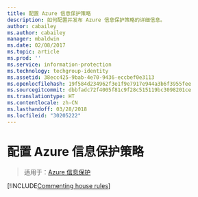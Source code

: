 ```yaml
---
title: 配置 Azure 信息保护策略
description: 如何配置并发布 Azure 信息保护策略的详细信息。
author: cabailey
ms.author: cabailey
manager: mbaldwin
ms.date: 02/08/2017
ms.topic: article
ms.prod: ''
ms.service: information-protection
ms.technology: techgroup-identity
ms.assetid: 38ecc425-9bab-4e70-9436-eccbef0e3113
ms.openlocfilehash: 19f584d234962f3e1f9e7917e944a3b6f3955fee
ms.sourcegitcommit: dbbfadc72f4005f81c9f28c515119bc3098201ce
ms.translationtype: HT
ms.contentlocale: zh-CN
ms.lasthandoff: 03/28/2018
ms.locfileid: "30205222"
---
```

# <a name="configuring-the-azure-information-protection-policy"></a>配置 Azure 信息保护策略 

>适用于：[Azure 信息保护](https://azure.microsoft.com/pricing/details/information-protection)

[!INCLUDE[Commenting house rules](../includes/houserules.md)]
